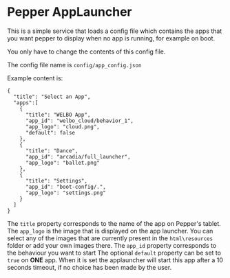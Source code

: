 # Pepper AppLauncher

This is a simple service that loads a config file which contains the apps that you want pepper to display when no app is running, for example on boot.

You only have to change the contents of this config file.

The config file name is `config/app_config.json`

Example content is:
```
{
  "title": "Select an App",
  "apps":[
    {
      "title": "WELBO App",
      "app_id": "welbo_cloud/behavior_1",
      "app_logo": "cloud.png",
      "default": false
    },
    {
      "title": "Dance",
      "app_id": "arcadia/full_launcher",
      "app_logo": "ballet.png"
    },
    {
      "title": "Settings",
      "app_id": "boot-config/.",
      "app_logo": "settings.png"
    }
  ]
}
```

The `title` property corresponds to the name of the app on Pepper's tablet.
The `app_logo` is the image that is displayed on the app launcher. You can select any of the images that are currently present in the `html\resources` folder or add your own images there.
The `app_id` property corresponds to the behaviour you want to start
The optional `default` property can be set to `true` on **ONE** app. When it is set the
applauncher will start this app after a 10 seconds timeout, if no choice has been made
by the user.

